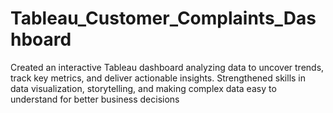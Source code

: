 # Tableau_Customer_Complaints_Dashboard
Created an interactive Tableau dashboard analyzing data to uncover trends, track key metrics, and deliver actionable insights. Strengthened skills in data visualization, storytelling, and making complex data easy to understand for better business decisions
